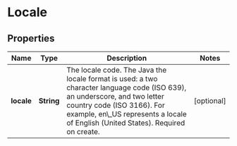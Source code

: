 # Locale

## Properties
Name | Type | Description | Notes
------------ | ------------- | ------------- | -------------
**locale** | **String** | The locale code. The Java the locale format is used: a two character language code (ISO 639), an underscore, and two letter country code (ISO 3166). For example, en\\_US represents a locale of English (United States). Required on create. |  [optional]
